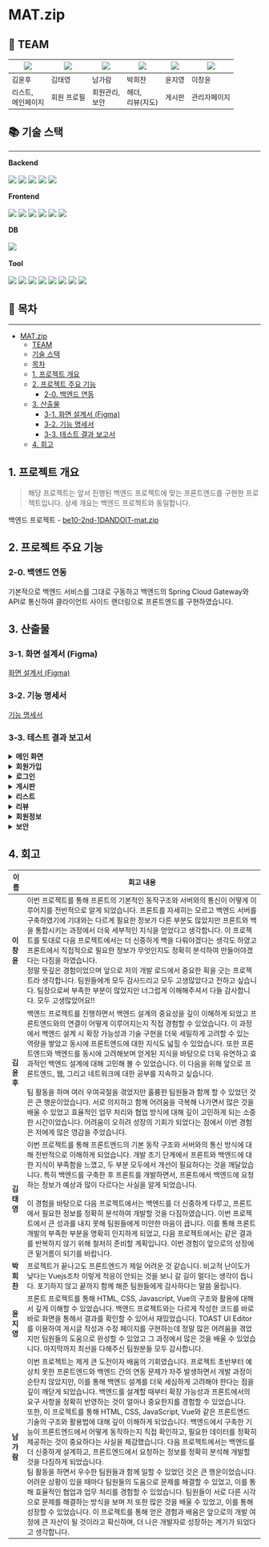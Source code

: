 # MAT.zip

## 👥 TEAM
| [![](https://avatars.githubusercontent.com/u/74580387)](https://github.com/WhooGeek) | [![](https://avatars.githubusercontent.com/u/136975414)](https://github.com/wildcat222) | [![](https://avatars.githubusercontent.com/u/134343781)](https://github.com/catnine11) | [![](https://avatars.githubusercontent.com/u/115945994)](https://github.com/hcbak) | [![](https://avatars.githubusercontent.com/u/173458380)](https://github.com/JIYOUNG-22) | [![](https://avatars.githubusercontent.com/u/138023884)](https://github.com/leebackcoding) |
|----------|----------|----------|----------|----------|---------|
| 김윤후  | 김태영  | 남가람  | 박희찬 | 윤지영 | 이창윤 |
| 리스트,<br/>메인페이지| 회원 프로필 | 회원관리,<br>보안  | 헤더,<br/> 리뷰(지도) | 게시판  | 관리자페이지 |

## 📚 기술 스택

-----------

<p><strong>Backend <br></strong>
<br>
  <img src="https://img.shields.io/badge/java-007396?style=for-the-badge&logo=java&logoColor=white">
  <img src="https://img.shields.io/badge/springboot-6DB33F?style=for-the-badge&logo=springboot&logoColor=white">
  <img src="https://img.shields.io/badge/spring data JPA-6DB33F?style=for-the-badge&logo=hibernate&logoColor=white">
  <img src="https://img.shields.io/badge/spring%20security-6DB33F?style=for-the-badge&logo=springsecurity&logoColor=white">
  <img src="https://img.shields.io/badge/mybatis-E9572B?style=for-the-badge&logo=&logoColor=white">
</p>

<p><strong>Frontend <br></strong>
<br>
  <img src="https://img.shields.io/badge/html5-E34F26?style=for-the-badge&logo=html5&logoColor=white"> 
  <img src="https://img.shields.io/badge/css-1572B6?style=for-the-badge&logo=css3&logoColor=white"> 
  <img src="https://img.shields.io/badge/javascript-F7DF1E?style=for-the-badge&logo=javascript&logoColor=black">
  <img src="https://img.shields.io/badge/vue.js-4FC08D?style=for-the-badge&logo=vue.js&logoColor=white"> 
  <img src="https://img.shields.io/badge/bootstrap-7952B3?style=for-the-badge&logo=bootstrap&logoColor=white">
  <img src="https://img.shields.io/badge/pinia-FFD300?style=for-the-badge&logo=pinia&logoColor=black">
</p>

<p><strong>DB <br></strong>
<br>
  <img src="https://img.shields.io/badge/mariadb-4479A1?style=for-the-badge&logo=mariadb&logoColor=white">
</p>

<p><strong>Tool <br></strong>
<br>
  <img src="https://img.shields.io/badge/github-181717?style=for-the-badge&logo=github&logoColor=white">
  <img src="https://img.shields.io/badge/figma-F24E1E?style=for-the-badge&logo=figma&logoColor=white">
  <img src="https://img.shields.io/badge/gradle-02303A?style=for-the-badge&logo=gradle&logoColor=white">
  <img src="https://img.shields.io/badge/junit5-25A162?style=for-the-badge&logo=junit5&logoColor=white">
  <img src="https://img.shields.io/badge/google%20sheets-34A853?style=for-the-badge&logo=google-sheets&logoColor=white">
  <img src="https://img.shields.io/badge/discord-5865F2?style=for-the-badge&logo=discord&logoColor=white">
  <img src="https://img.shields.io/badge/notion-000000?style=for-the-badge&logo=notion&logoColor=white">
  <img src="https://img.shields.io/badge/swagger-85EA2D?style=for-the-badge&logo=swagger&logoColor=black">
</p>



## 📄 목차

-----------
- [MAT.zip](#matzip)
  - [TEAM](#-team)
  - [기술 스택](#-기술-스택)
  - [목차](#-목차)
  - [1. 프로젝트 개요](#1-프로젝트-개요)
  - [2. 프로젝트 주요 기능](#2-프로젝트-주요-기능)
    - [2-0. 백엔드 연동](#2-0-백엔드-연동)
  - [3. 산출물](#3-산출물)
    - [3-1. 화면 설계서 (Figma)](#3-1-화면-설계서-figma)
    - [3-2. 기능 명세서](#3-2-기능-명세서)
    - [3-3. 테스트 결과 보고서](#3-3-테스트-결과-보고서)
  - [4. 회고](#4-회고)

## 1. 프로젝트 개요
> 해당 프로젝트는 앞서 진행된 백엔드 프로젝트에 맞는 프론트엔드를 구현한 프로젝트입니다.
> 상세 개요는 백엔드 프로젝트와 동일합니다.

백엔드 프로젝트 - [be10-2nd-1DANDOIT-mat.zip](https://github.com/beyond-sw-camp/be10-2nd-1DANDOIT-mat.zip)

## 2. 프로젝트 주요 기능
### 2-0. 백엔드 연동
기본적으로 백엔드 서비스를 그대로 구동하고 백엔드의 Spring Cloud Gateway와 API로 통신하여 클라이언트 사이드 랜더링으로 프론트엔드를 구현하였습니다.

## 3. 산출물

### 3-1. 화면 설계서 (Figma)

[화면 설계서 (Figma)](https://www.figma.com/design/RRkdSm2kuC2M1eGboUZl5M/MAT.ZIP?node-id=0-1&node-type=canvas&t=A4BxdscJTxuUAjuZ-0)

### 3-2. 기능 명세서

[기능 명세서](https://docs.google.com/spreadsheets/d/e/2PACX-1vQuoSdRuUtVxppUKq-hhxCnWca3t8VJ5ALB-8JETGNk6d0e0Kp7uCAlL-uDPcyGzY7nbvBjtSPW8Z8g/pubhtml?gid=1481795989&single=true)


### 3-3. 테스트 결과 보고서

<details>
  <summary><strong> 메인 화면 </strong></summary>
  <h4> - 메인화면 </h4>

![메인화면](assets/gifs/main/MainHome.gif)

  <h4> - 메인화면 -> 리스트 </h4>

![MainHome-List.gif](assets/gifs/main/MainHome-List.gif)

  <h4> - 메인화면 -> 전체 리스트 </h4>

![MainHome-ListAll.gif](assets/gifs/main/MainHome-ListAll.gif)

  <h4> - 메인화면 -> 게시판 </h4>

![MainHome-Post.gif](assets/gifs/main/MainHome-Post.gif)

  <h4> - 메인화면 -> 게시판 리스트 </h4>

![MainHome-PostList.gif](assets/gifs/main/MainHome-PostList.gif)
</details>

<details>
  <summary><strong> 회원가입 </strong></summary>
  <h4> - 회원가입 - 이메일인증 </h4>

  ![이메일인증](assets/gifs/auth/register_sendemail.gif)

  <h4> - 회원가입 </h4>

  ![회원가입](assets/gifs/auth/register.gif)
</details>

<details>
  <summary><strong> 로그인 </strong></summary>
  <h4> - 로그인 </h4>

![login](assets/gifs/auth/login2.gif)

  <h4> - 로그아웃 </h4>

![logout](assets/gifs/auth/logout2.gif)

  <h4> - 이메일 찾기 </h4>

![findEmail](assets/gifs/auth/findEmail.gif)

  <h4> - 비밀번호 찾기 </h4>

![findPassword](assets/gifs/auth/findPassword.gif)

  <h4> - 비밀번호 재설정 </h4>

![resetPassword](assets/gifs/auth/resetPassword.gif)

</details>

<details>
  <summary><strong> 게시판 </strong></summary>
  <h4> - 게시글 등록 </h4>

![게시글등록](assets/gifs/post/RegistPost1.gif)
![게시글등록](assets/gifs/post/RegistPost2.gif)
![게시글등록](assets/gifs/post/RegistPost3.gif)

  <h4> - 게시글 수정 </h4>

![게시글수정](assets/gifs/post/EditPost.gif)

  <h4> - 게시글 삭제 </h4>

![게시글삭제](assets/gifs/post/DeletePost.gif)

  <h4> - 댓글 등록 </h4>

![댓글등록](assets/gifs/post/RegistComment.gif)

  <h4> - 게시판 카테고리별 게시글 조회 </h4>

![게시판카테고리](assets/gifs/post/CategoryPost.gif)

  <h4> - 전체 게시글 조회 및 검색 </h4>

![게시글검색](assets/gifs/post/SearchPost.gif)


</details>

<details>
<summary><strong>리스트</strong></summary>
  <h4> - 리스트 생성 </h4>

  ![ListCreate.gif](assets/gifs/list/ListCreate.gif)

  <h4> - 리스트 댓글 등록 </h4>

  ![List-Comment.gif](assets/gifs/list/List-Comment.gif)

  <h4> - 리스트 맛집 가져오기 </h4>
  
  ![List-GetMatzip.gif](assets/gifs/list/List-GetMatzip.gif)
  
  <h4> - 리스트 -> 유저 리스트 목록 </h4>
  
  ![List-Lists.gif](assets/gifs/list/List-Lists.gif)
  
  <h4> - 전체 리스트 -> 리스트 상세조회 </h4>
  
  ![ListAll-ListDetail.gif](assets/gifs/list/ListAll-ListDetail.gif)

</details>

<details>
<summary><strong>리뷰</strong></summary>

  <h4> - 리뷰 맵 조회 </h4>

  ![ListCreate.gif](assets/gifs/review/review_playmap.gif)

  <h4> - 리뷰 조회 </h4>

  ![List-Comment.gif](assets/gifs/review/review_restaurant_review.gif)

  <h4> - 리뷰 작성 </h4>
  
  ![List-GetMatzip.gif](assets/gifs/review/review_review_write.gif)

</details>

<details>
<summary><strong>회원정보</strong></summary>

  <h4> - 비밀번호 수정 </h4>

![changePassword](assets/gifs/userInfo/changePassword.gif)

<h4> - 회원정보 수정 </h4>

![updateUserInfo](assets/gifs/userInfo/updateUserInfo2.gif)

  <h4> - 회원 탈퇴 </h4>

![deleteUserInfo](assets/gifs/userInfo/deleteUserInfo2.gif)

</details>

<details>
<summary><strong>보안</strong></summary>

  <h4> - 비회원 접근 거부 </h4>

![changePassword](assets/gifs/security/accessSecurity1_nonmember.gif)

  <h4> - 회원 접근 거부 </h4>

![changePassword](assets/gifs/security/accessSecurity2_member.gif)

  <h4> - 회원 접근 거부 : 관리자페이지 </h4>

![changePassword](assets/gifs/security/accessSecurity4_adminpage.gif)

  <h4> - 약관 미동의 시 회원가입 불가 </h4>

![changePassword](assets/gifs/security/accessSecurity3_term.gif)

</details>

## 4. 회고


| 이름      | 회고 내용                                                                                                                                                                                                                                                                                                                                                                                                                                                                                                            |
|---------|------------------------------------------------------------------------------------------------------------------------------------------------------------------------------------------------------------------------------------------------------------------------------------------------------------------------------------------------------------------------------------------------------------------------------------------------------------------------------------------------------------------|
| **이창윤** | 이번 프로젝트를 통해 프론트의 기본적인 동작구조와 서버와의 통신이 어떻게 이루어지를 전반적으로 알게 되었습니다. 프론트를 자세히는 모르고 백엔드 서버를 구축하였기에 기대와는 다르게 필요한 정보가 다른 부분도 많았지만 프론트와 백을 통합시키는 과정에서 더욱 세부적인 지식을 얻었다고 생각합니다. 이 프로젝트를 토대로 다음 프로젝트에서는 더 신중하게 백을 다뤄야겠다는 생각도 하였고 프론트에서 직접적으로 필요한 정보가 무엇인지도 정확히 분석하여 만들어야겠다는 다짐을 하였습니다.<br/> 정말 뜻깊은 경험이었으며 앞으로 저의 개발 로드에서 중요한 획을 긋는 프로젝트라 생각합니다. 팀원들에게 모두 감사드리고 모두 고생많았다고 전하고 싶습니다. 팀장으로써 부족한 부분이 많았지만 너그럽게 이해해주셔서 다들 감사합니다. 모두 고생많았어요!!                                                                                       |
| **김윤후** | 백엔드 프로젝트를 진행하면서 백엔드 설계의 중요성을 깊이 이해하게 되었고 프론트엔드와의 연결이 어떻게 이루어지는지 직접 경험할 수 있었습니다. 이 과정에서 백엔드 설계 시 확장 가능성과 기술 구현을 더욱 세밀하게 고려할 수 있는 역량을 쌓았고 동시에 프론트엔드에 대한 지식도 넓힐 수 있었습니다. 또한 프론트엔드와 백엔드를 동시에 고려해보며 얻게된 지식을 바탕으로 더욱 유연하고 효과적인 백엔드 설계에 대해 고민해 볼 수 있었습니다. 이 다음을 위해 앞으로 프론트엔드, 웹, 그리고 네트워크에 대한 공부를 지속하고 싶습니다. <br/><br/>팀 활동을 하며 여러 우여곡절을 겪었지만 훌륭한 팀원들과 함께 할 수 있었던 것은 큰 행운이었습니다. 서로 의지하고 함께 어려움을 극복해 나가면서 많은 것을 배울 수 있었고 효율적인 업무 처리와 협업 방식에 대해 깊이 고민하게 되는 소중한 시간이었습니다. 어려움이 오히려 성장의 기회가 되었다는 점에서 이번 경험은 저에게 많은 영감을 주었습니다. |
| **김태영** | 이번 프로젝트를 통해 프론트엔드의 기본 동작 구조와 서버와의 통신 방식에 대해 전반적으로 이해하게 되었습니다. 개발 초기 단계에서 프론트와 백엔드에 대한 지식이 부족함을 느꼈고, 두 부분 모두에서 개선이 필요하다는 것을 깨달았습니다. 특히 백엔드를 구축한 후 프론트를 개발하면서, 프론트에서 백엔드에 요청하는 정보가 예상과 많이 다르다는 사실을 알게 되었습니다. <br><br> 이 경험을 바탕으로 다음 프로젝트에서는 백엔드를 더 신중하게 다루고, 프론트에서 필요한 정보를 정확히 분석하여 개발할 것을 다짐하였습니다. 이번 프로젝트에서 큰 성과를 내지 못해 팀원들에게 미안한 마음이 큽니다. 이를 통해 프론트 개발의 부족한 부분을 명확히 인지하게 되었고, 다음 프로젝트에서는 같은 결과를 반복하지 않기 위해 철저히 준비할 계획입니다. 이번 경험이 앞으로의 성장에 큰 밑거름이 되기를 바랍니다.                                                      |
| **박희찬** | 프로젝트가 끝나고도 프론트엔드가 제일 어려운 것 같습니다. 비교적 난이도가 낮다는 Vuejs조차 이렇게 적응이 안되는 것을 보니 갈 길이 멀다는 생각이 듭니다. 포기하지 않고 끝까지 함께 해준 팀원들에게 감사하다는 말씀 올립니다.                                                                                                                                                                                                                                                                                                                                                                                 |
| **윤지영** | 프론트 프로젝트를 통해 HTML, CSS, Javascript, Vue의 구조와 활용에 대해서 깊게 이해할 수 있었습니다. 백엔드 프로젝트와는 다르게 작성한 코드를 바로바로 화면을 통해서 결과를 확인할 수 있어서 재밌었습니다. TOAST UI Editor를 이용하여 게시글 작성과 수정 페이지를 구현하는데 정말 많은 어려움을 겪었지만 팀원들의 도움으로 완성할 수 있었고 그 과정에서 많은 것을 배울 수 있었습니다. 마지막까지 최선을 다해주신 팀원분들 모두 감사합니다.                                                                                                                                                                                                                                            |
| **남가람** | 이번 프로젝트는 제게 큰 도전이자 배움의 기회였습니다. 프로젝트 초반부터 예상치 못한 프론트엔드와 백엔드 간의 연동 문제가 자주 발생하면서 개발 과정이 순탄치 않았지만, 이를 통해 백엔드 설계를 더욱 세심하게 고려해야 한다는 점을 깊이 깨닫게 되었습니다. 백엔드를 설계할 때부터 확장 가능성과 프론트에서의 요구 사항을 정확히 반영하는 것이 얼마나 중요한지를 경험할 수 있었습니다.<br> 또한, 이 프로젝트를 통해 HTML, CSS, JavaScript, Vue와 같은 프론트엔드 기술의 구조와 활용법에 대해 깊이 이해하게 되었습니다. 백엔드에서 구축한 기능이 프론트엔드에서 어떻게 동작하는지 직접 확인하고, 필요한 데이터를 정확히 제공하는 것이 중요하다는 사실을 체감했습니다. 다음 프로젝트에서는 백엔드를 더 신중하게 설계하고, 프론트엔드에서 요청하는 정보를 정확히 분석해 개발할 것을 다짐하게 되었습니다.<br>팀 활동을 하면서 우수한 팀원들과 함께 일할 수 있었던 것은 큰 행운이었습니다. 어려운 상황이 있을 때마다 팀원들의 도움으로 문제를 해결할 수 있었고, 이를 통해 효율적인 협업과 업무 처리를 경험할 수 있었습니다. 팀원들이 서로 다른 시각으로 문제를 해결하는 방식을 보며 저 또한 많은 것을 배울 수 있었고, 이를 통해 성장할 수 있었습니다. 이 프로젝트를 통해 얻은 경험과 배움은 앞으로의 개발 여정에 큰 자산이 될 것이라고 확신하며, 더 나은 개발자로 성장하는 계기가 되었다고 생각합니다.

